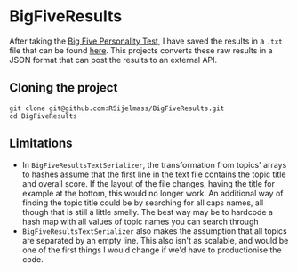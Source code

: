 # BigFiveResults
After taking the [Big Five Personality Test](http://www.personalitytest.net/ipip/ipipneo120.html), I have saved the results in a `.txt` file that can be found [here](https://github.com/RSijelmass/BigFiveResults/blob/master/spec/fixtures/big_five_profile.txt).
This projects converts these raw results in a JSON format that can post the
results to an external API.

## Cloning the project
```
git clone git@github.com:RSijelmass/BigFiveResults.git
cd BigFiveResults
```

## Limitations
- In `BigFiveResultsTextSerializer`, the transformation from topics' arrays to hashes assume that the first line
  in the text file contains the topic title and overall score. If the layout of the file changes, having the title for example at the bottom, this would no longer work. 
  An additional way of finding the topic title could be by searching for all
caps names, all though that is still a little smelly. The best way may be to hardcode a hash map
with all values of topic names you can search through
- `BigFiveResultsTextSerializer` also makes the assumption that all topics are
  separated by an empty line. This also isn't as scalable, and would be one of
the first things I would change if we'd have to productionise the code. 
